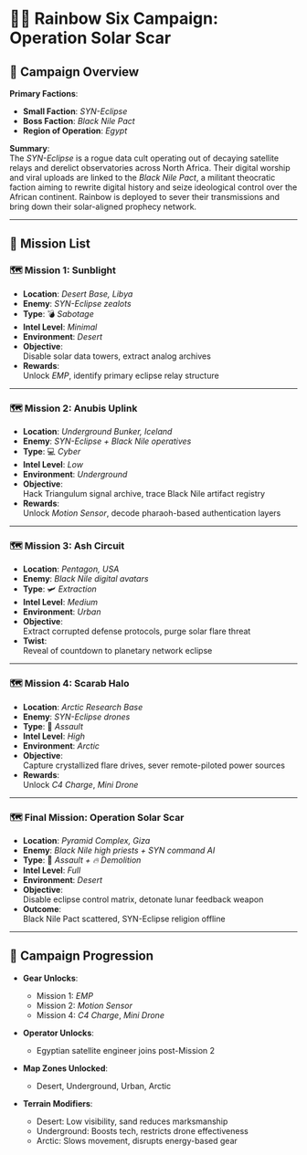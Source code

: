 # 🕵️‍♂️ Rainbow Six Campaign: **Operation Solar Scar**

## 🎯 Campaign Overview

**Primary Factions**:
  
- **Small Faction**: *SYN-Eclipse*  
- **Boss Faction**: *Black Nile Pact*  
- **Region of Operation**: *Egypt*

**Summary**:  
The *SYN-Eclipse* is a rogue data cult operating out of decaying satellite relays and derelict observatories across North Africa. Their digital worship and viral uploads are linked to the *Black Nile Pact*, a militant theocratic faction aiming to rewrite digital history and seize ideological control over the African continent. Rainbow is deployed to sever their transmissions and bring down their solar-aligned prophecy network.

---

## 📜 Mission List

### 🗺️ Mission 1: **Sunblight**

- **Location**: *Desert Base, Libya*
- **Enemy**: *SYN-Eclipse zealots*
- **Type**: 💣 *Sabotage*
- **Intel Level**: *Minimal*
- **Environment**: *Desert*
- **Objective**:  
  Disable solar data towers, extract analog archives  
- **Rewards**:  
  Unlock *EMP*, identify primary eclipse relay structure

---

### 🗺️ Mission 2: **Anubis Uplink**

- **Location**: *Underground Bunker, Iceland*
- **Enemy**: *SYN-Eclipse + Black Nile operatives*
- **Type**: 💻 *Cyber*
- **Intel Level**: *Low*
- **Environment**: *Underground*
- **Objective**:  
  Hack Triangulum signal archive, trace Black Nile artifact registry  
- **Rewards**:  
  Unlock *Motion Sensor*, decode pharaoh-based authentication layers

---

### 🗺️ Mission 3: **Ash Circuit**

- **Location**: *Pentagon, USA*
- **Enemy**: *Black Nile digital avatars*
- **Type**: 🛩️ *Extraction*
- **Intel Level**: *Medium*
- **Environment**: *Urban*
- **Objective**:  
  Extract corrupted defense protocols, purge solar flare threat  
- **Twist**:  
  Reveal of countdown to planetary network eclipse

---

### 🗺️ Mission 4: **Scarab Halo**

- **Location**: *Arctic Research Base*
- **Enemy**: *SYN-Eclipse drones*
- **Type**: 🔫 *Assault*
- **Intel Level**: *High*
- **Environment**: *Arctic*
- **Objective**:  
  Capture crystallized flare drives, sever remote-piloted power sources  
- **Rewards**:  
  Unlock *C4 Charge*, *Mini Drone*

---

### 🗺️ Final Mission: **Operation Solar Scar**

- **Location**: *Pyramid Complex, Giza*
- **Enemy**: *Black Nile high priests + SYN command AI*
- **Type**: 🔫 *Assault + 🔥 Demolition*
- **Intel Level**: *Full*
- **Environment**: *Desert*
- **Objective**:  
  Disable eclipse control matrix, detonate lunar feedback weapon  
- **Outcome**:  
  Black Nile Pact scattered, SYN-Eclipse religion offline

---

## 🧭 Campaign Progression

- **Gear Unlocks**:
  - Mission 1: *EMP*
  - Mission 2: *Motion Sensor*
  - Mission 4: *C4 Charge*, *Mini Drone*

- **Operator Unlocks**:
  - Egyptian satellite engineer joins post-Mission 2

- **Map Zones Unlocked**:
  - Desert, Underground, Urban, Arctic

- **Terrain Modifiers**:
  - Desert: Low visibility, sand reduces marksmanship
  - Underground: Boosts tech, restricts drone effectiveness
  - Arctic: Slows movement, disrupts energy-based gear
